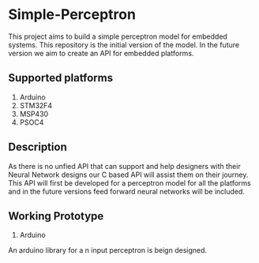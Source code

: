 # Simple-Perceptron
This project aims to build a simple perceptron model for embedded systems. This repository is the initial version of the model. In the future version we aim to create an API for embedded platforms.

## Supported platforms
1) Arduino
2) STM32F4
3) MSP430
5) PSOC4

## Description
As there is no unfied API that can support and help designers with their Neural Network designs our C based API will assist them on their journey. This API will first be developed for a perceptron model for all the platforms and in the future versions feed forward neural networks will be included.

## Working Prototype
1) Arduino 

An arduino library for a n input perceptron is beign designed.
